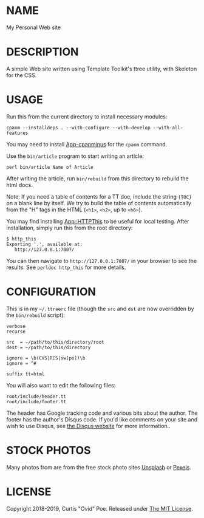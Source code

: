 # NAME

My Personal Web site

# DESCRIPTION

A simple Web site written using Template Toolkit's ttree utility, with
Skeleton for the CSS.

# USAGE

Run this from the current directory to install necessary modules:

    cpanm --installdeps . --with-configure --with-develop --with-all-features

You may need to install
[App-cpanminus](https://metacpan.org/pod/App::cpanminus) for the `cpanm`
command.

Use the `bin/article` program to start writing an article:

    perl bin/article Name of Article

After writing the article, run `bin/rebuild` from this directory to rebuild
the html docs.

Note: If you need a table of contents for a TT doc, include the string `{TOC}`
on a blank line by itself. We try to build the table of contents automatically
from the "H" tags in the HTML (`<h1>`, `<h2>`, up to `<h6>`).

You may find installing
[App::HTTPThis](https://metacpan.org/pod/App::HTTPThis) to be useful for local
testing. After installation, simply run this from the root directory:

    $ http_this
    Exporting '.', available at:
       http://127.0.0.1:7007/

You can then navigate to `http://127.0.0.1:7007/` in your browser to see the
results. See `perldoc http_this` for more details.

# CONFIGURATION

This is in my `~/.ttreerc` file (though the `src` and `dst` are now overridden
by the `bin/rebuild` script):

    verbose 
    recurse

    src  = ~/path/to/this/directory/root
    dest = ~/path/to/this/directory

    ignore = \b(CVS|RCS|sw[po])\b
    ignore = ^#

    suffix tt=html

You will also want to edit the following files:

    root/include/header.tt
    root/include/footer.tt

The header has Google tracking code and various bits about the author. The
footer has the author's Disqus code. If you'd like comments on your site and
wish to use Disqus, see [the Disqus website](https://disqus.com/) for more
information..

# STOCK PHOTOS

Many photos from are from the free stock photo sites
[Unsplash](https://unsplash.com/) or [Pexels](https://www.pexels.com/).

# LICENSE

Copyright 2018-2019, Curtis "Ovid" Poe. Released under [The MIT
License](http://opensource.org/licenses/MIT).
